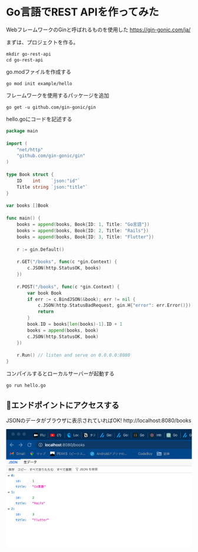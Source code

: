 # Go言語でREST APIを作ってみた
WebフレームワークのGinと呼ばれるものを使用した
https://gin-gonic.com/ja/

まずは、プロジェクトを作る。
```
mkdir go-rest-api
cd go-rest-api
```

go.modファイルを作成する
```
go mod init example/hello
```

フレームワークを使用するパッケージを追加
```
go get -u github.com/gin-gonic/gin
```

hello.goにコードを記述する
```go
package main

import (
	"net/http"
	"github.com/gin-gonic/gin"
)

type Book struct {
	ID    int    `json:"id"`
	Title string `json:"title"`
}

var books []Book

func main() {
	books = append(books, Book{ID: 1, Title: "Go言語"})
	books = append(books, Book{ID: 2, Title: "Rails"})
	books = append(books, Book{ID: 3, Title: "Flutter"})

	r := gin.Default()

	r.GET("/books", func(c *gin.Context) {
		c.JSON(http.StatusOK, books)
	})

	r.POST("/books", func(c *gin.Context) {
		var book Book
		if err := c.BindJSON(&book); err != nil {
			c.JSON(http.StatusBadRequest, gin.H{"error": err.Error()})
			return
		}
		book.ID = books[len(books)-1].ID + 1
		books = append(books, book)
		c.JSON(http.StatusOK, book)
	})

	r.Run() // listen and serve on 0.0.0.0:8080
}
```

コンパイルするとローカルサーバーが起動する
```
go run hello.go
```

## 📡エンドポイントにアクセスする
JSONのデータがブラウザに表示されていればOK!
http://localhost:8080/books

<img src="./img/json.png" alt="json"></img>